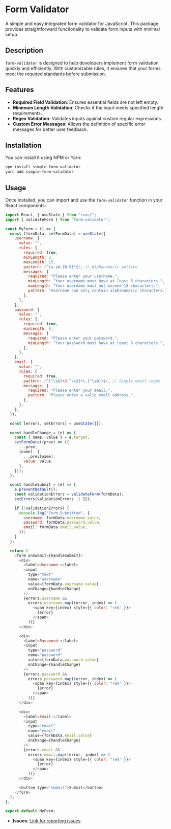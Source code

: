 # Form Validator

A simple and easy integrated form validator for JavaScript. This package provides straightforward functionality to validate form inputs with minimal setup.

## Description

`form-validator` is designed to help developers implement form validation quickly and efficiently. With customizable rules, it ensures that your forms meet the required standards before submission.

## Features

- **Required Field Validation**: Ensures essential fields are not left empty.
- **Minimum Length Validation**: Checks if the input meets specified length requirements.
- **Regex Validation**: Validates inputs against custom regular expressions.
- **Custom Error Messages**: Allows the definition of specific error messages for better user feedback.

## Installation

You can install it using NPM or Yarn:

```bash
npm install simple-form-validator
yarn add simple-form-validator
```

## Usage

Once installed, you can import and use the `form-validator` function in your React components:

```javascript
import React, { useState } from "react";
import { validateForm } from "form-validator";

const MyForm = () => {
  const [formData, setFormData] = useState({
    username: {
      value: "",
      rules: {
        required: true,
        minLength: 3,
        maxLength: 15,
        pattern: /^[a-zA-Z0-9]*$/, // Alphanumeric pattern
        messages: {
          required: "Please enter your username.",
          minLength: "Your username must have at least 3 characters.",
          maxLength: "Your username must not exceed 15 characters.",
          pattern: "Username can only contain alphanumeric characters.",
        },
      },
    },
    password: {
      value: "",
      rules: {
        required: true,
        minLength: 8,
        messages: {
          required: "Please enter your password.",
          minLength: "Your password must have at least 8 characters.",
        },
      },
    },
    email: {
      value: "",
      rules: {
        required: true,
        pattern: /^[^\s@]+@[^\s@]+\.[^\s@]+$/, // Simple email regex
        messages: {
          required: "Please enter your email.",
          pattern: "Please enter a valid email address.",
        },
      },
    },
  });

  const [errors, setErrors] = useState({});

  const handleChange = (e) => {
    const { name, value } = e.target;
    setFormData((prev) => ({
      ...prev,
      [name]: {
        ...prev[name],
        value: value,
      },
    }));
  };

  const handleSubmit = (e) => {
    e.preventDefault();
    const validationErrors = validateForm(formData);
    setErrors(validationErrors || {});

    if (!validationErrors) {
      console.log("Form Submitted", {
        username: formData.username.value,
        password: formData.password.value,
        email: formData.email.value,
      });
    }
  };

  return (
    <form onSubmit={handleSubmit}>
      <div>
        <label>Username:</label>
        <input
          type="text"
          name="username"
          value={formData.username.value}
          onChange={handleChange}
        />
        {errors.username &&
          errors.username.map((error, index) => (
            <span key={index} style={{ color: "red" }}>
              {error}
            </span>
          ))}
      </div>

      <div>
        <label>Password:</label>
        <input
          type="password"
          name="password"
          value={formData.password.value}
          onChange={handleChange}
        />
        {errors.password &&
          errors.password.map((error, index) => (
            <span key={index} style={{ color: "red" }}>
              {error}
            </span>
          ))}
      </div>

      <div>
        <label>Email:</label>
        <input
          type="email"
          name="email"
          value={formData.email.value}
          onChange={handleChange}
        />
        {errors.email &&
          errors.email.map((error, index) => (
            <span key={index} style={{ color: "red" }}>
              {error}
            </span>
          ))}
      </div>

      <button type="submit">Submit</button>
    </form>
  );
};

export default MyForm;
```

- **Issues**: [Link for reporting issues](https://github.com/bhavadip111/form-Validator/issues)
